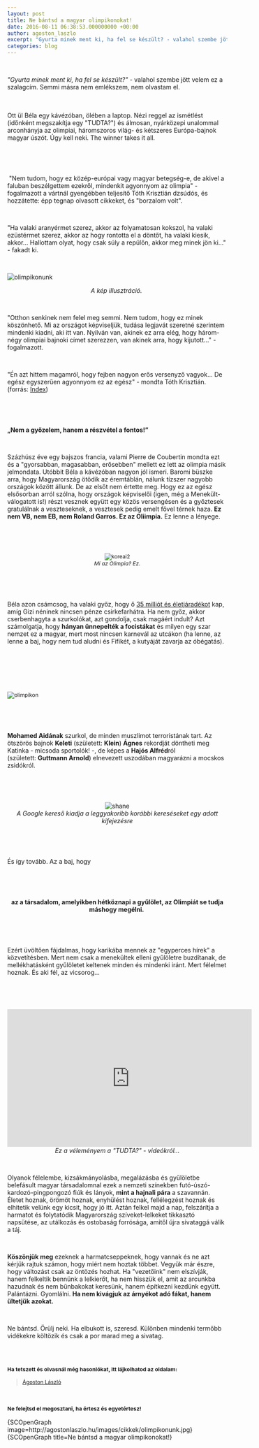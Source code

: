 ```yaml
---
layout: post
title: Ne bántsd a magyar olimpikonokat!
date: 2016-08-11 06:38:53.000000000 +00:00
author: agoston_laszlo
excerpt: "Gyurta minek ment ki, ha fel se készült? - valahol szembe jött velem ez a szalagcím. Semmi másra nem emlékszem, nem olvastam el. Ott ül Béla egy kávézóban, ölében a laptop. Nézi reggel az ismétlést (időnként megszakítja egy 'TUDTA?') és álmosan, nyárközepi unalommal arconhányja az olimpiai, háromszoros világ- és kétszeres Európa-bajnok magyar úszót. Úgy kell neki. The winner takes it all."
categories: blog
---
```

<p>&nbsp;</p>
<p><em>"Gyurta minek ment ki, ha fel se készült?"</em> - valahol szembe jött velem ez a szalagcím. Semmi másra nem emlékszem, nem olvastam el.</p>
<p><br /><br />Ott ül Béla egy kávézóban, ölében a laptop. Nézi reggel az ismétlést (időnként megszakítja egy "TUDTA?") és álmosan, nyárközepi unalommal arconhányja az olimpiai, háromszoros világ- és kétszeres Európa-bajnok magyar úszót. Úgy kell neki. The winner takes it all.</p>

<p>&nbsp;</p>
<p>&nbsp;</p>
<p>&nbsp;"Nem tudom, hogy ez közép-európai vagy magyar betegség-e, de akivel a faluban beszélgettem ezekről, mindenkit agyonnyom az olimpia" - fogalmazott a vártnál gyengébben teljesítő Tóth Krisztián dzsúdós, és hozzátette: épp tegnap olvasott cikkeket, és "borzalom volt".</p>
<p>&nbsp;</p>
<p>"Ha valaki aranyérmet szerez, akkor az folyamatosan kokszol, ha valaki ezüstérmet szerez, akkor az hogy rontotta el a döntőt, ha valaki kiesik, akkor... Hallottam olyat, hogy csak súly a repülőn, akkor meg minek jön ki..." - fakadt ki.</p>
<p>&nbsp;</p>
<p><img src="http://agostonlaszlo.hu/images/cikkek/olimpikonunk.jpg" alt="olimpikonunk" style="display: block; margin-left: auto; margin-right: auto;" /></p>
<p style="text-align: center;"><em>A kép illusztráció.&nbsp;</em></p>
<p>&nbsp;</p>
<p>"Otthon senkinek nem felel meg semmi. Nem tudom, hogy ez minek köszönhető. Mi az országot képviseljük, tudása legjavát szeretné szerintem mindenki kiadni, aki itt van. Nyilván van, akinek ez arra elég, hogy három-négy olimpiai bajnoki címet szerezzen, van akinek arra, hogy kijutott..." - fogalmazott.</p>
<p>&nbsp;</p>
<p>"Én azt hittem magamról, hogy fejben nagyon erős versenyző vagyok... De egész egyszerűen agyonnyom ez az egész" - mondta Tóth Krisztián. (forrás: <a href="http://index.hu/sport/2016/rio/2016/08/10/toth_krisztian_otthon_senkinek_nem_felel_meg_semmi/" target="_blank">Index</a>)</p>
<p style="text-align: center;">&nbsp;</p>
<p>&nbsp;</p>
<p><strong>„Nem a győzelem, hanem a részvétel a fontos!”</strong></p>
<p>&nbsp;</p>
<p>Százhúsz éve egy bajszos francia, valami Pierre de Coubertin mondta ezt és a "gyorsabban, magasabban, erősebben" mellett ez lett az olimpia másik jelmondata. Utóbbit Béla a kávézóban nagyon jól ismeri. Baromi büszke arra, hogy Magyarország ötödik az éremtáblán, nálunk tízszer nagyobb országok között állunk. De az elsőt nem értette meg. Hogy ez az egész elsősorban arról szólna, hogy országok képviselői (igen, még a Menekült-válogatott is!) részt vesznek együtt egy közös versengésen és a győztesek gratulálnak a veszteseknek, a vesztesek pedig emelt fővel térnek haza. <strong>Ez nem VB, nem EB, nem Roland Garros. Ez az Oliimpia.</strong> Ez lenne a lényege.</p>
<p>&nbsp;</p>
<p>&nbsp;</p>
<p style="text-align: center;"><img src="http://agostonlaszlo.hu/images/cikkek/koreai2.jpg" alt="koreai2" style="font-size: 12.16px; line-height: 15.808px; text-align: center;" /><br style="font-size: 12.16px; line-height: 15.808px; text-align: center;" /><em style="font-size: 12.16px; line-height: 15.808px; text-align: center;">Mi az Olimpia? Ez.</em></p>
<p>&nbsp;</p>
<p>&nbsp;</p>
<p>Béla azon csámcsog, ha valaki győz, hogy ő&nbsp;<a href="http://www.origo.hu/olimpia-2016/hirek/20160728-rioi-olimpia-dijazas-eletjaradek-olimpia-mob-penzdij.html" target="_blank">35 milliót és életjáradékot</a> kap, amíg Gizi néninek nincsen pénze csirkefarhátra. Ha nem győz, akkor cserbenhagyta a szurkolókat, azt gondolja, csak magáért indult? Azt számolgatja, hogy <strong>hányan ünnepelték a focistákat</strong> és milyen egy szar nemzet ez a magyar, mert most nincsen karnevál az utcákon (ha lenne, az lenne a baj, hogy nem tud aludni és Fifikét, a kutyáját zavarja az óbégatás).</p>
<p>&nbsp;</p>
<p>&nbsp;</p>
<p>&nbsp;</p>
<p><span style="font-size: 12.16px; line-height: 1.3em;"><img src="http://agostonlaszlo.hu/images/cikkek/olimpikon.jpg" alt="olimpikon" style="font-size: 12.16px; line-height: 15.808px;" /></span></p>
<p>&nbsp;</p>
<p>&nbsp;</p>
<p><strong>Mohamed Aidának</strong> szurkol, de minden muszlimot terroristának tart. Az ötszörös bajnok <strong>Keleti</strong> (született: <strong>Klein</strong>) <strong>Ágnes</strong> rekordját döntheti meg Katinka - micsoda sportolók! -, de képes a <strong>Hajós Alfréd</strong>ról (született:&nbsp;<strong>Guttmann Arnold</strong>) elnevezett uszodában magyarázni a mocskos zsidókról.</p>
<p>&nbsp;</p>
<p>&nbsp;</p>
<p style="text-align: center;"><img src="http://agostonlaszlo.hu/images/cikkek/shane.jpg" alt="shane" /><br /><em>A Google kereső kiadja a leggyakoribb korábbi kereséseket egy adott kifejezésre</em></p>
<p>&nbsp;</p>
<p>&nbsp;</p>
<p>És így tovább. Az a baj, hogy&nbsp;</p>
<p>&nbsp;</p>
<p>&nbsp;</p>
<p style="text-align: center;"><strong>az a társadalom, amelyikben hétköznapi a gyűlölet, az Olimpiát se tudja máshogy megélni.&nbsp;</strong></p>
<p>&nbsp;</p>
<p>&nbsp;</p>
<p>Ezért üvöltően fájdalmas, hogy karikába mennek az "egyperces hírek" a közvetítésben. Mert nem csak a menekültek elleni gyűlöletre buzdítanak, de mellékhatásként gyűlöletet keltenek minden és mindenki iránt. Mert félelmet hoznak. És aki fél, az vicsorog...</p>
<p>&nbsp;</p>
<p>&nbsp;</p>
<p style="text-align: center;"><iframe src="https://www.facebook.com/plugins/video.php?href=https%3A%2F%2Fwww.facebook.com%2Fagostonlaszloartist%2Fvideos%2F890373597733406%2F&amp;show_text=0&amp;width=560" frameborder="0" scrolling="no" width="560" height="315" allowfullscreen="allowfullscreen" style="border: none; overflow: hidden; display: block; margin-left: auto; margin-right: auto;" allowtransparency="true"></iframe><em>Ez a véleményem a "TUDTA?" - videókról...</em></p>
<p><em>&nbsp;</em></p>
<p>Olyanok félelembe, kizsákmányolásba, megalázásba és gyűlöletbe belefásult magyar társadalomnal ezek a nemzeti színekben futó-úszó-kardozó-pingpongozó fiúk és lányok, <strong>mint a hajnali pára</strong> a szavannán. Életet hoznak, örömöt hoznak, enyhülést hoznak, fellélegzést hoznak és elhitetik velünk egy kicsit, hogy jó itt. Aztán felkel majd a nap, felszárítja a harmatot és folytatódik Magyarország szíveket-lelkeket tikkasztó napsütése, az utálkozás és ostobaság forrósága, amitől újra sivataggá válik a táj.</p>
<p>&nbsp;</p>
<p><strong>Köszönjük meg</strong> ezeknek a harmatcseppeknek, hogy vannak és ne azt kérjük rajtuk számon, hogy miért nem hoztak többet. Vegyük már észre, hogy változást csak az öntözés hozhat. Ha "vezetőink" nem elszívják, hanem felkeltik bennünk a lelkierőt, ha nem hisszük el, amit az arcunkba hazudnak és nem bűnbakokat keresünk, hanem építkezni kezdünk együtt. Palántázni. Gyomlálni. <strong>Ha nem kivágjuk az árnyékot adó fákat, hanem ültetjük azokat.</strong></p>
<p>&nbsp;</p>
<p>Ne bántsd. Örülj neki. Ha elbukott is, szeresd. Különben mindenki termőbb vidékekre költözik és csak a por marad meg a sivatag.</p>
<p>&nbsp;</p>
<p><strong style="font-size: 12.16px; line-height: 15.808px;"><br />Ha tetszett és olvasnál még hasonlókat, itt lájkolhatod az oldalam:</strong></p>
<div class="fb-page" style="font-size: 12.16px; line-height: 15.808px;" data-href="https://www.facebook.com/agostonlaszloartist" data-width="250" data-height="100" data-small-header="false" data-adapt-container-width="false" data-hide-cover="true" data-show-facepile="false">
<div class="fb-xfbml-parse-ignore">
<blockquote cite="https://www.facebook.com/agostonlaszloartist"><a href="https://www.facebook.com/agostonlaszloartist">Ágoston László</a></blockquote>
</div>
</div>
<p>&nbsp;</p>
<p style="font-size: 12.16px; line-height: 15.808px;"><strong>Ne felejtsd el megosztani, ha értesz és egyetértesz!</strong></p>
<p>{SCOpenGraph image=http://agostonlaszlo.hu/images/cikkek/olimpikonunk.jpg} {SCOpenGraph title=Ne bántsd a magyar olimpikonokat!}</p>
<p>&nbsp;</p>
